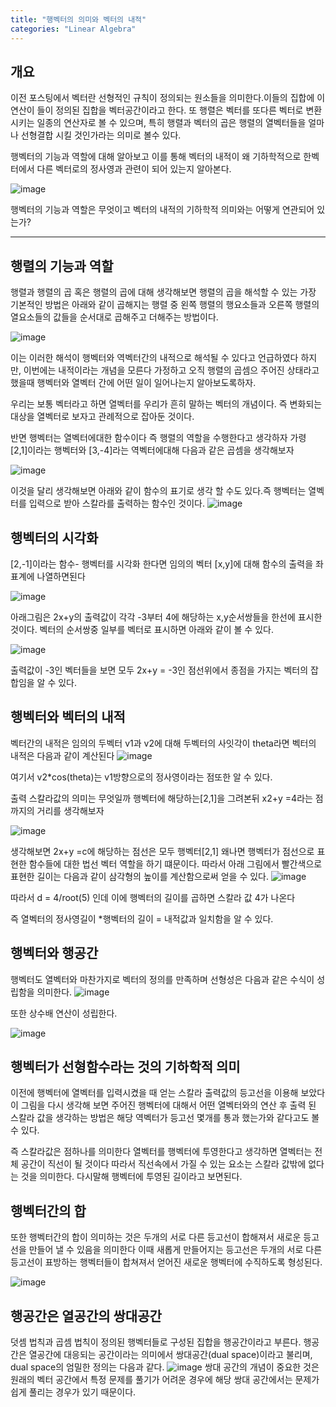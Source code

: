 ```yaml
---
title: "행벡터의 의미와 벡터의 내적"
categories: "Linear Algebra"
---
```

## 개요

이전 포스팅에서 벡터란 선형적인 규칙이 정의되는 원소들을 의미한다.이들의 집합에 이 연산이 들이 정의된 집합을 벡터공간이라고 한다.
또 행렬은 벡터를 또다른 벡터로 변환시키는 일종의 연산자로 볼 수 있으며, 특히 행렬과 벡터의 곱은 행렬의 열벡터들을 얼마나 선형결합 시킬 
것인가라는 의미로 볼수 있다.  

행벡터의 기능과 역할에 대해 알아보고 이를 통해 벡터의 내적이 왜 기하학적으로 한벡터에서 다른 벡터로의 정사영과 관련이 되어 있는지 알아본다.

![image](https://user-images.githubusercontent.com/65720894/134796395-601ef99d-c5ce-43fe-956f-288deb43af32.png)

행벡터의 기능과 역할은 무엇이고 벡터의 내적의 기하학적 의미와는 어떻게 연관되어 있는가?

---

## 행렬의 기능과 역할

행렬과 행렬의 곱 혹은 행렬의 곱에 대해 생각해보면 행렬의 곱을 해석할 수 있는 가장 기본적인 방법은 아래와 같이 곱해지는 
행렬 중 왼쪽 행렬의 행요소들과 오른쪽 행렬의 열요소들의 값들을 순서대로 곱해주고 더해주는 방법이다.

![image](https://user-images.githubusercontent.com/65720894/134796568-3d951dee-8806-4536-b219-b9ca87ef912a.png)

이는 이러한 해석이 행벡터와 역벡터간의 내적으로 해석될 수 있다고 언급하였다 하지만, 이번에는 내적이라는 개념을 모른다 가정하고 오직 행렬의
곱셈으 주어진 상태라고 했을때 행벡터와 열벡터 간에 어떤 일이 일어나는지 알아보도록하자.

우리는 보통 벡터라고 하면 열벡터를 우리가 흔히 말하는 벡터의 개념이다. 즉 변화되는 대상을 열벡터로 보자고 관례적으로 잡아둔 것이다.

반면 행벡터는 열벡터에대한 함수이다 즉 행렬의 역할을 수행한다고 생각하자 가령 [2,1]이라는 행벡터와 [3,-4]라는 역벡터에대해 다음과 같은 곱셈을 생각해보자

![image](https://user-images.githubusercontent.com/65720894/134798526-bbb28063-1777-44c9-8919-df4b6bcc61dd.png)

이것을 달리 생각해보면 아래와 같이 함수의 표기로 생각 할 수도 있다.즉 행벡터는 열벡터를 입력으로 받아 스칼라를 출력하는 함수인 것이다.
![image](https://user-images.githubusercontent.com/65720894/134798545-0001f616-5e71-4af3-b7b6-d1ce44291a6d.png)


## 행벡터의 시각화
[2,-1]이라는 함수- 행벡터를 시각화 한다면 임의의 벡터 [x,y]에 대해 함수의 출력을 좌표계에 나열하면된다

![image](https://user-images.githubusercontent.com/65720894/134798568-cb23bf9e-c4ca-47ca-a700-99817fd1aac8.png)

아래그림은 2x+y의 출력값이 각각 -3부터 4에 해당하는 x,y순서쌍들을 한선에 표시한것이다. 벡터의 순서쌍중 일부를 벡터로 표시하면 아래와 같이
볼 수 있다.

![image](https://user-images.githubusercontent.com/65720894/134798701-20600022-6ad5-40fd-b1f7-46e0e860047b.png)

출력값이 -3인 벡터들을 보면 모두 2x+y = -3인 점선위에서 종점을 가지는 벡터의 잡합임을 알 수 있다.

## 행벡터와 벡터의 내적

벡터간의 내적은 임의의 두벡터 v1과 v2에 대해 두벡터의 사잇각이 theta라면 벡터의 내적은 다음과 같이 계산된다
![image](https://user-images.githubusercontent.com/65720894/134798839-8cee57a2-0c30-4285-b8e4-96d38e67fdd1.png)

여기서 v2*cos(theta)는 v1방향으로의 정사영이라는 점또한 알 수 있다.

출력 스칼라값의 의미는 무엇일까 행벡터에 해당하는[2,1]을 그려본뒤 x2+y =4라는 점까지의 거리를 생각해보자

![image](https://user-images.githubusercontent.com/65720894/134798901-977188dd-832e-4205-a0f5-e0f823118a8d.png)

생각해보면 2x+y =c에 해당하는 점선은 모두 행벡터[2,1] 왜나면 행벡터가 점선으로 표현한 함수들에 대한 법선 벡터 역할을 하기 떄문이다. 
따라서 아래 그림에서 빨간색으로 표현한 길이는 다음과 같이 삼각형의 높이를 계산함으로써 얻을 수 있다.
![image](https://user-images.githubusercontent.com/65720894/134799060-77a8b047-b1fd-456e-9832-4c974eb5628d.png)

따라서 d = 4/root(5) 인데 이에 행벡터의 길이를 곱하면 스칼라 값 4가 나온다

즉 열벡터의 정사영길이 *행벡터의 길이 = 내적값과 일치함을 알 수 있다.


## 행벡터와 행공간

행벡터도 열벡터와 마찬가지로 벡터의 정의를 만족하며 선형성은 다음과 같은 수식이 성립함을 의미한다.
![image](https://user-images.githubusercontent.com/65720894/134799252-b224d6d1-9f4c-46e8-b6a6-a917c603f37a.png)

또한 상수배 연산이 성립한다.

![image](https://user-images.githubusercontent.com/65720894/134799262-2c3bbe4e-8f4c-4e51-a916-180beba0496b.png)

## 행벡터가 선형함수라는 것의 기하학적 의미

이전에 행벡터에 열벡터를 입력시켰을 때 얻는 스칼라 출력값의 등고선을 이용해 보았다 이 그림을 다시 생각해 보면 주어진 행벡터에 대해서 어떤 
열벡터와의 연산 후 출력 된 스칼라 값을 생각하는 방법은 해당 역벡터가 등고선 몇개를 통과 했는가와 같다고도 볼 수 있다.

즉 스칼라값은 점하나를 의미한다 열벡터를 행벡터에 투영한다고 생각하면 열벡터는 전체 공간이 직선이 될 것이다 따라서 직선속에서 가질 수 있는
요소는 스칼라 값밖에 없다는 것을 의미한다. 다시말해 행벡터에 투영된 길이라고 보면된다.

## 행벡터간의 합 

또한 행벡터간의 합이 의미하는 것은 두개의 서로 다른 등고선이 합해져서 새로운 등고선을 만들어 낼 수 있음을 의미한다
이때 새롭게 만들어지는 등고선은 두개의 서로 다른 등고선이 표방하는 행벡터들이 합쳐져서 얻어진 새로운 행벡터에 수직하도록 형성된다.

![image](https://user-images.githubusercontent.com/65720894/134800231-0357902d-1527-4240-82b5-3ad9639cd3d5.png)


## 행공간은 열공간의 쌍대공간

덧셈 법칙과 곱셈 법칙이 정의된 행벡터들로 구성된 집합을 행공간이라고 부른다. 행공간은 열공간에 대응되는 공간이라는 의미에서 쌍대공간(dual space)이라고 불리며, dual space의 엄밀한 정의는 다음과 같다.
![image](https://user-images.githubusercontent.com/65720894/134800313-27d379dd-c6d8-4f33-91e4-ef1607f2d290.png)
쌍대 공간의 개념이 중요한 것은 원래의 벡터 공간에서 특정 문제를 풀기가 어려운 경우에 해당 쌍대 공간에서는 문제가 쉽게 풀리는 경우가 있기 때문이다.


